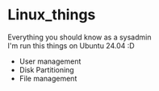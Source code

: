 # Linux_things
Everything you should know as a sysadmin \
I'm run this things on Ubuntu 24.04 :D
- User management
- Disk Partitioning
- File management
